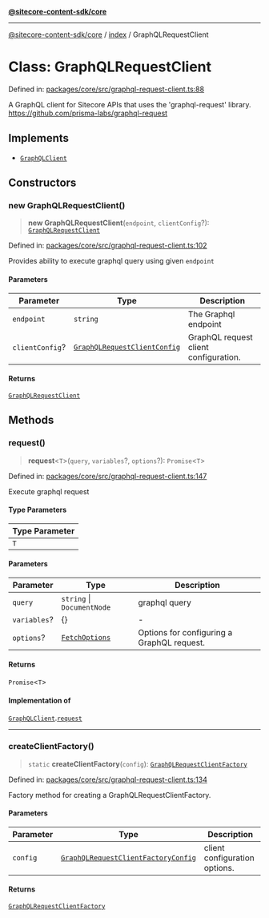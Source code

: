 [**@sitecore-content-sdk/core**](../../README.md)

***

[@sitecore-content-sdk/core](../../README.md) / [index](../README.md) / GraphQLRequestClient

# Class: GraphQLRequestClient

Defined in: [packages/core/src/graphql-request-client.ts:88](https://github.com/Sitecore/content-sdk/blob/bc4d59e76288877091ea87e0b1f0d7300950e831/packages/core/src/graphql-request-client.ts#L88)

A GraphQL client for Sitecore APIs that uses the 'graphql-request' library.
https://github.com/prisma-labs/graphql-request

## Implements

- [`GraphQLClient`](../interfaces/GraphQLClient.md)

## Constructors

### new GraphQLRequestClient()

> **new GraphQLRequestClient**(`endpoint`, `clientConfig`?): [`GraphQLRequestClient`](GraphQLRequestClient.md)

Defined in: [packages/core/src/graphql-request-client.ts:102](https://github.com/Sitecore/content-sdk/blob/bc4d59e76288877091ea87e0b1f0d7300950e831/packages/core/src/graphql-request-client.ts#L102)

Provides ability to execute graphql query using given `endpoint`

#### Parameters

| Parameter | Type | Description |
| ------ | ------ | ------ |
| `endpoint` | `string` | The Graphql endpoint |
| `clientConfig`? | [`GraphQLRequestClientConfig`](../type-aliases/GraphQLRequestClientConfig.md) | GraphQL request client configuration. |

#### Returns

[`GraphQLRequestClient`](GraphQLRequestClient.md)

## Methods

### request()

> **request**\<`T`\>(`query`, `variables`?, `options`?): `Promise`\<`T`\>

Defined in: [packages/core/src/graphql-request-client.ts:147](https://github.com/Sitecore/content-sdk/blob/bc4d59e76288877091ea87e0b1f0d7300950e831/packages/core/src/graphql-request-client.ts#L147)

Execute graphql request

#### Type Parameters

| Type Parameter |
| ------ |
| `T` |

#### Parameters

| Parameter | Type | Description |
| ------ | ------ | ------ |
| `query` | `string` \| `DocumentNode` | graphql query |
| `variables`? | \{\} | - |
| `options`? | [`FetchOptions`](../../client/type-aliases/FetchOptions.md) | Options for configuring a GraphQL request. |

#### Returns

`Promise`\<`T`\>

#### Implementation of

[`GraphQLClient`](../interfaces/GraphQLClient.md).[`request`](../interfaces/GraphQLClient.md#request)

***

### createClientFactory()

> `static` **createClientFactory**(`config`): [`GraphQLRequestClientFactory`](../type-aliases/GraphQLRequestClientFactory.md)

Defined in: [packages/core/src/graphql-request-client.ts:134](https://github.com/Sitecore/content-sdk/blob/bc4d59e76288877091ea87e0b1f0d7300950e831/packages/core/src/graphql-request-client.ts#L134)

Factory method for creating a GraphQLRequestClientFactory.

#### Parameters

| Parameter | Type | Description |
| ------ | ------ | ------ |
| `config` | [`GraphQLRequestClientFactoryConfig`](../type-aliases/GraphQLRequestClientFactoryConfig.md) | client configuration options. |

#### Returns

[`GraphQLRequestClientFactory`](../type-aliases/GraphQLRequestClientFactory.md)
